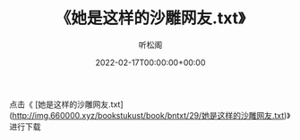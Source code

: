 ﻿---
title:  《她是这样的沙雕网友.txt》
date:   2022-02-17T00:00:00+00:00
author: 听松阁
layout: post
permalink: /她是这样的沙雕网友/
categories: 小说
tags: [小说]
---

点击《 [她是这样的沙雕网友.txt](<a href="http://img.660000.xyz/bookstukust/book/bntxt/29/" target=_blank>http://img.660000.xyz/bookstukust/book/bntxt/29/她是这样的沙雕网友.txt)》进行下载